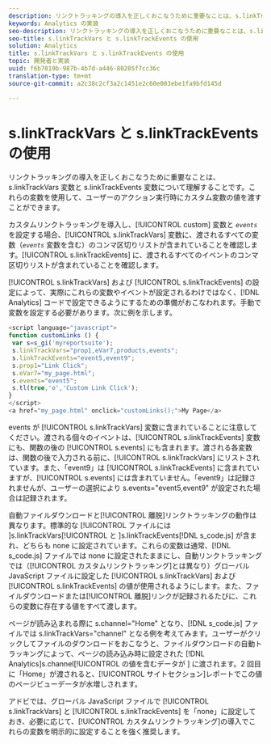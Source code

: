 ```yaml
---
description: リンクトラッキングの導入を正しくおこなうために重要なことは、s.linkTrackVars 変数と s.linkTrackEvents 変数について理解することです。これらの変数を使用して、ユーザーのアクション実行時にカスタム変数の値を渡すことができます。
keywords: Analytics の実装
seo-description: リンクトラッキングの導入を正しくおこなうために重要なことは、s.linkTrackVars 変数と s.linkTrackEvents 変数について理解することです。これらの変数を使用して、ユーザーのアクション実行時にカスタム変数の値を渡すことができます。
seo-title: s.linkTrackVars と s.linkTrackEvents の使用
solution: Analytics
title: s.linkTrackVars と s.linkTrackEvents の使用
topic: 開発者と実装
uuid: f6b7019b-987b-4b7d-a446-80205f7cc36c
translation-type: tm+mt
source-git-commit: a2c38c2cf3a2c1451e2c60e003ebe1fa9bfd145d

---
```



# s.linkTrackVars と s.linkTrackEvents の使用

リンクトラッキングの導入を正しくおこなうために重要なことは、s.linkTrackVars 変数と s.linkTrackEvents 変数について理解することです。これらの変数を使用して、ユーザーのアクション実行時にカスタム変数の値を渡すことができます。

カスタムリンクトラッキングを導入し、[!UICONTROL custom] 変数と  *`events`* を設定する場合、[!UICONTROL s.linkTrackVars] 変数に、渡されるすべての変数（*`events`* 変数を含む）のコンマ区切りリストが含まれていることを確認します。[!UICONTROL s.linkTrackEvents] に、渡されるすべてのイベントのコンマ区切りリストが含まれていることを確認します。

[!UICONTROL s.linkTrackVars] および [!UICONTROL s.linkTrackEvents] の設定によって、実際にこれらの変数やイベントが設定されるわけではなく、[!DNL Analytics] コードで設定できるようにするための準備がおこなわれます。手動で変数を設定する必要があります。次に例を示します。

```js
<script language="javascript"> 
function customLinks () { 
 var s=s_gi('myreportsuite'); 
 s.linkTrackVars="prop1,eVar7,products,events"; 
 s.linkTrackEvents="event5,event9"; 
 s.prop1="Link Click"; 
 s.eVar7="my_page.html"; 
 s.events="event5"; 
 s.tl(true,'o','Custom Link Click'); 
} 
</script> 
<a href="my_page.html" onclick="customLinks();">My Page</a> 
```

events が [!UICONTROL s.linkTrackVars] 変数に含まれていることに注意してください。渡される個々のイベントは、[!UICONTROL s.linkTrackEvents] 変数にも、関数の後の [!UICONTROL s.events] にも含まれます。渡される各変数は、関数の後で入力される前に、[!UICONTROL s.linkTrackVars] にリストされています。また、「event9」は [!UICONTROL s.linkTrackEvents] に含まれていますが、[!UICONTROL s.events] には含まれていません。「event9」は記録されませんが、ユーザーの選択により s.events="event5,event9" が設定された場合は記録されます。

自動ファイルダウンロードと[!UICONTROL 離脱]リンクトラッキングの動作は異なります。標準的な [!UICONTROL  ファイルには ]s.linkTrackVars[!UICONTROL  と ]s.linkTrackEvents[!DNL s_code.js] が含まれ、どちらも none に設定されています。これらの変数は通常、[!DNL s_code.js] ファイルでは none に設定されたままにし、自動リンクトラッキングでは（[!UICONTROL カスタムリンクトラッキング]とは異なり）グローバル JavaScript ファイルに設定した [!UICONTROL s.linkTrackVars] および [!UICONTROL s.linkTrackEvents] の値が使用されるようにします。また、ファイルダウンロードまたは[!UICONTROL 離脱]リンクが記録されるたびに、これらの変数に存在する値をすべて渡します。

ページが読み込まれる際に s.channel="Home" となり、[!DNL s_code.js] ファイルでは s.linkTrackVars="channel" となる例を考えてみます。ユーザーがクリックしてファイルのダウンロードをおこなうと、ファイルダウンロードの自動トラッキングによって、ページの読み込み時に設定された [!DNL Analytics]s.channel[!UICONTROL  の値を含むデータが ] に渡されます。2 回目に「Home」が渡されると、[!UICONTROL サイトセクション]レポートでこの値のページビューデータが水増しされます。

アドビでは、グローバル JavaScript ファイルで [!UICONTROL s.linkTrackVars] と [!UICONTROL s.linkTrackEvents] を「none」に設定しておき、必要に応じて、[!UICONTROL カスタムリンクトラッキング]の導入でこれらの変数を明示的に設定することを強く推奨します。
